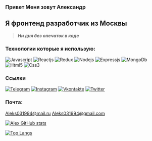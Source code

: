 ### Привет Меня зовут Александр

## Я фронтенд разработчик из Москвы

> ***Ни дня без опечаток в коде***

### Технологии которые я использую:

![Javascript](https://img.shields.io/badge/-Javascript-090909?style=for-the-badge&logo=Javascript)
![Reactjs](https://img.shields.io/badge/-React-090909?style=for-the-badge&logo=React)
![Redux](https://img.shields.io/badge/-Redux-090909?style=for-the-badge&logo=Redux)
![Nodejs](https://img.shields.io/badge/-Nodejs-090909?style=for-the-badge&logo=Nodejs)
![Expressjs](https://img.shields.io/badge/-Expressjs-090909?style=for-the-badge&logo=Express)
![MongoDb](https://img.shields.io/badge/-MongoDb-090909?style=for-the-badge&logo=MongoDb)
![Html5](https://img.shields.io/badge/-Html5-090909?style=for-the-badge&logo=Html5)
![Css3](https://img.shields.io/badge/-Css3-090909?style=for-the-badge&logo=Css3)

### Ссылки

[![Telegram](https://img.shields.io/badge/-Telegram-090909?style=for-the-badge&logo=telegram)](https://t.me/AlexSyvorotkin)
[![Instagram](https://img.shields.io/badge/-Instagram-090909?style=for-the-badge&logo=Instagram)](https://www.instagram.com/niktorovys/)
[![Vkontakte](https://img.shields.io/badge/-Vkontakte-090909?style=for-the-badge&logo=Vk)](https://vk.com/suvorotkinalex)
[![Twitter](https://img.shields.io/badge/-Twitter-090909?style=for-the-badge&logo=Twitter)](https://twitter.com/Alex82323443)

### Почта: 

Aleks031994@mail.ru
Aleks031994@gmail.com


[![Alex GitHub stats](https://github-readme-stats.vercel.app/api?username=AlexandrSyvorotkin&show_icons=true&theme=tokyonight)](https://github.com/anuraghazra/github-readme-stats)

[![Top Langs](https://github-readme-stats.vercel.app/api/top-langs/?username=AlexandrSyvorotkin&layout=compact)](https://github.com/anuraghazra/github-readme-stats)


